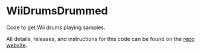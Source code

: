 # WiiDrumsDrummed
Code to get Wii drums playing samples.

All details, releases, and instructions for this code can be found on the [repo website](https://ajevans.github.io/WiiDrumsDrummed/).